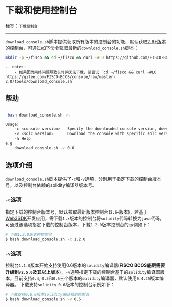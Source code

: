 # 下载和使用控制台

标签：``下载控制台``

----
`download_console.sh`脚本提供获取所有版本的控制台的功能，默认获取[2.6+版本的控制台](../console/console_of_java_sdk.md)，可通过如下命令获取最新的`download_console.sh`脚本：

```bash
mkdir -p ~/fisco && cd ~/fisco && curl -#LO https://github.com/FISCO-BCOS/console/releases/download/v2.9.2/download_console.sh
```

```eval_rst
.. note::
    - 如果因为网络问题导致长时间无法下载，请尝试 `cd ~/fisco && curl -#LO https://gitee.com/FISCO-BCOS/console/raw/master-2.0/tools/download_console.sh`
```

## 帮助

```bash

 bash download_console.sh -h

Usage:
    -c <console version>   Specify the downloaded console version, download the latest version of the console by default
    -v <solc version>      Download the console with specific solc version, default is 0.4, 0.5 and 0.6 are supported
    -h Help
e.g
    download_console.sh -v 0.6

```

## 选项介绍

`download_console.sh`脚本提供了`-c`和`-v`选项，分别用于指定下载的控制台版本号，以及控制台依赖的solidity编译器版本号。

### `-c`选项

指定下载的控制台版本号，默认拉取最新版本控制台(`2.6+`版本)，若基于[Web3SDK](../sdk/java_sdk.md)开发应用，需下载`1.x`版本的控制台将`solidity`代码转换为`java`代码，可通过该选项指定下载的控制台版本，下载`1.2.0`版本控制台的示例如下：

```bash
# 下载1.2.0版本的控制台
$ bash download_console.sh -c 1.2.0
```

### `-v`选项

控制台`1.1.0`版本开始支持使用0.6版本的`solidity`编译器(**FISCO BCOS底层需要升级到`v2.5.0`及其以上版本**)，`-v`选项指定下载的控制台基于的`solidity`编译器版本，目前支持`0.4`, `0.5`和`0.6`三个版本的`solidity`编译器，默认使用`0.4.25`版本编译器。 下载支持`solidity 0.6`版本的控制台示例如下：
```bash
# 下载支持0.6.0版本solidity编译器的控制台
$ bash download_console.sh -v 0.6
```